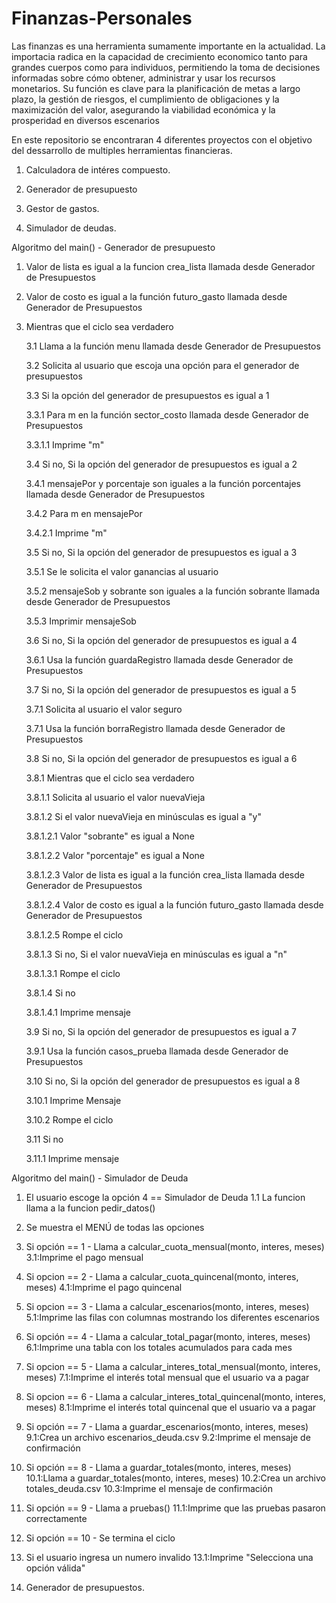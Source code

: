# Finanzas-Personales
Las finanzas es una herramienta sumamente importante en la actualidad. La importacia radica en la capacidad de crecimiento economico tanto para grandes cuerpos como para individuos, permitiendo la toma de decisiones informadas sobre cómo obtener, administrar y usar los recursos monetarios. Su función es clave para la planificación de metas a largo plazo, la gestión de riesgos, el cumplimiento de obligaciones y la maximización del valor, asegurando la viabilidad económica y la prosperidad en diversos escenarios

En este repositorio se encontraran 4 diferentes proyectos con el objetivo del dessarrollo de multiples herramientas financieras.

1. Calculadora de intéres compuesto.
2. Generador de presupuesto
3. Gestor de gastos.
  
4. Simulador de deudas.

Algoritmo del main() - Generador de presupuesto

1. Valor de lista es igual a la funcion crea_lista llamada desde Generador de Presupuestos
2. Valor de costo es igual a la función futuro_gasto llamada desde Generador de Presupuestos
3. Mientras que el ciclo sea verdadero
   
   3.1 Llama a la función menu llamada desde Generador de Presupuestos
   
   3.2 Solicita al usuario que escoja una opción para el generador de presupuestos

   3.3 Si la opción del generador de presupuestos es igual a 1

   3.3.1 Para m en la función sector_costo llamada desde Generador de Presupuestos

   3.3.1.1 Imprime "m"

   3.4 Si no, Si la opción del generador de presupuestos es igual a 2

   3.4.1 mensajePor y porcentaje son iguales a la función porcentajes llamada desde Generador de Presupuestos

   3.4.2 Para m en mensajePor

   3.4.2.1 Imprime "m"

   3.5 Si no, Si la opción del generador de presupuestos es igual a 3

   3.5.1 Se le solicita el valor ganancias al usuario

   3.5.2 mensajeSob y sobrante son iguales a la función sobrante llamada desde Generador de Presupuestos

   3.5.3 Imprimir mensajeSob

   3.6 Si no, Si la opción del generador de presupuestos es igual a 4

   3.6.1 Usa la función guardaRegistro llamada desde Generador de Presupuestos

   3.7 Si no, Si la opción del generador de presupuestos es igual a 5

   3.7.1 Solicita al usuario el valor seguro

   3.7.1 Usa la función borraRegistro llamada desde Generador de Presupuestos

   3.8 Si no, Si la opción del generador de presupuestos es igual a 6

   3.8.1 Mientras que el ciclo sea verdadero

   3.8.1.1 Solicita al usuario el valor nuevaVieja

   3.8.1.2 Si el valor nuevaVieja en minúsculas es igual a "y"

   3.8.1.2.1 Valor "sobrante" es igual a None

   3.8.1.2.2 Valor "porcentaje" es igual a None

   3.8.1.2.3 Valor de lista es igual a la función crea_lista llamada desde Generador de Presupuestos

   3.8.1.2.4 Valor de costo es igual a la función futuro_gasto llamada desde Generador de Presupuestos

   3.8.1.2.5 Rompe el ciclo

   3.8.1.3 Si no, Si el valor nuevaVieja en minúsculas es igual a "n"

   3.8.1.3.1 Rompe el ciclo

   3.8.1.4 Si no

   3.8.1.4.1 Imprime mensaje

   3.9 Si no, Si la opción del generador de presupuestos es igual a 7

   3.9.1 Usa la función casos_prueba llamada desde Generador de Presupuestos

   3.10 Si no, Si la opción del generador de presupuestos es igual a 8

   3.10.1 Imprime Mensaje

   3.10.2 Rompe el ciclo

   3.11 Si no

   3.11.1 Imprime mensaje


Algoritmo del main() - Simulador de Deuda

1. El usuario escoge la opción 4 == Simulador de Deuda
   1.1 La funcion llama a la funcion pedir_datos() 


2. Se muestra el MENÚ de todas las opciones


3. Si opción == 1 - Llama a calcular_cuota_mensual(monto, interes, meses)
   3.1:Imprime el pago mensual


4. Si opcion == 2 - Llama a calcular_cuota_quincenal(monto, interes, meses)
   4.1:Imprime el pago quincenal
   
5. Si opcion == 3 - Llama a calcular_escenarios(monto, interes, meses)
   5.1:Imprime las filas con columnas mostrando los diferentes escenarios


6. Si opción == 4 - Llama a calcular_total_pagar(monto, interes, meses)
   6.1:Imprime una tabla con los totales acumulados para cada mes


7. Si opcion == 5 - Llama a calcular_interes_total_mensual(monto, interes, meses)
   7.1:Imprime el interés total mensual que el usuario va a pagar 


8. Si opcion == 6 - Llama a calcular_interes_total_quincenal(monto, interes, meses)
   8.1:Imprime el interés total quincenal que el usuario va a pagar


9. Si opción == 7 - Llama a guardar_escenarios(monto, interes, meses)
   9.1:Crea un archivo escenarios_deuda.csv
   9.2:Imprime el mensaje de confirmación


10. Si opción == 8 - Llama a guardar_totales(monto, interes, meses)
   10.1:Llama a guardar_totales(monto, interes, meses)
   10.2:Crea un archivo totales_deuda.csv
   10.3:Imprime el mensaje de confirmación


11. Si opción == 9 - Llama a pruebas()
   11.1:Imprime que las pruebas pasaron correctamente


12. Si opción == 10 - Se termina el ciclo


13. Si el usuario ingresa un numero invalido
   13.1:Imprime "Selecciona una opción válida"





   
4. Generador de presupuestos.

